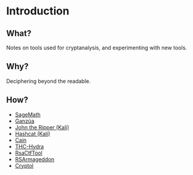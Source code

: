 # Introduction

## What?

Notes on tools used for cryptanalysis, and experimenting with new tools.

## Why?

Deciphering beyond the readable.

## How?

* [SageMath](sagemath.md)
* [Ganzúa](ganzua.md)
* [John the Ripper (Kali)](john.md)
* [Hashcat (Kali)](hashcat.md)
* [Cain](cain.md)
* [THC-Hydra](thc-hydra.md)
* [RsaCtfTool](rsactftool.md)
* [RSArmageddon](rsarmageddon)
* [Cryptol](cryptol.md)



